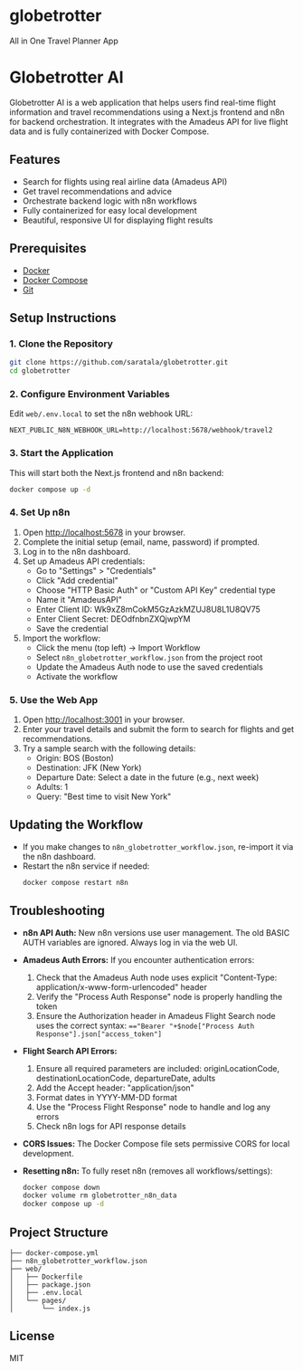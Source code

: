 # globetrotter
All in One Travel Planner App

# Globetrotter AI

Globetrotter AI is a web application that helps users find real-time flight information and travel recommendations using a Next.js frontend and n8n for backend orchestration. It integrates with the Amadeus API for live flight data and is fully containerized with Docker Compose.

## Features
- Search for flights using real airline data (Amadeus API)
- Get travel recommendations and advice
- Orchestrate backend logic with n8n workflows
- Fully containerized for easy local development
- Beautiful, responsive UI for displaying flight results

## Prerequisites
- [Docker](https://www.docker.com/get-started)
- [Docker Compose](https://docs.docker.com/compose/)
- [Git](https://git-scm.com/)

## Setup Instructions

### 1. Clone the Repository
```sh
git clone https://github.com/saratala/globetrotter.git
cd globetrotter
```

### 2. Configure Environment Variables
Edit `web/.env.local` to set the n8n webhook URL:
```
NEXT_PUBLIC_N8N_WEBHOOK_URL=http://localhost:5678/webhook/travel2
```

### 3. Start the Application
This will start both the Next.js frontend and n8n backend:
```sh
docker compose up -d
```

### 4. Set Up n8n
1. Open [http://localhost:5678](http://localhost:5678) in your browser.
2. Complete the initial setup (email, name, password) if prompted.
3. Log in to the n8n dashboard.
4. Set up Amadeus API credentials:
   - Go to "Settings" > "Credentials"
   - Click "Add credential"
   - Choose "HTTP Basic Auth" or "Custom API Key" credential type
   - Name it "AmadeusAPI"
   - Enter Client ID: Wk9xZ8mCokM5GzAzkMZUJ8U8L1U8QV75
   - Enter Client Secret: DEOdfnbnZXQjwpYM
   - Save the credential
5. Import the workflow:
   - Click the menu (top left) → Import Workflow
   - Select `n8n_globetrotter_workflow.json` from the project root
   - Update the Amadeus Auth node to use the saved credentials
   - Activate the workflow

### 5. Use the Web App
1. Open [http://localhost:3001](http://localhost:3001) in your browser.
2. Enter your travel details and submit the form to search for flights and get recommendations.
3. Try a sample search with the following details:
   - Origin: BOS (Boston)
   - Destination: JFK (New York)
   - Departure Date: Select a date in the future (e.g., next week)
   - Adults: 1
   - Query: "Best time to visit New York"

## Updating the Workflow
- If you make changes to `n8n_globetrotter_workflow.json`, re-import it via the n8n dashboard.
- Restart the n8n service if needed:
  ```sh
  docker compose restart n8n
  ```

## Troubleshooting
- **n8n API Auth:** New n8n versions use user management. The old BASIC AUTH variables are ignored. Always log in via the web UI.
- **Amadeus Auth Errors:** If you encounter authentication errors:
  1. Check that the Amadeus Auth node uses explicit "Content-Type: application/x-www-form-urlencoded" header
  2. Verify the "Process Auth Response" node is properly handling the token
  3. Ensure the Authorization header in Amadeus Flight Search node uses the correct syntax: `=="Bearer "+$node["Process Auth Response"].json["access_token"]`
  
- **Flight Search API Errors:**
  1. Ensure all required parameters are included: originLocationCode, destinationLocationCode, departureDate, adults
  2. Add the Accept header: "application/json"
  3. Format dates in YYYY-MM-DD format
  4. Use the "Process Flight Response" node to handle and log any errors
  5. Check n8n logs for API response details
  
- **CORS Issues:** The Docker Compose file sets permissive CORS for local development.
- **Resetting n8n:** To fully reset n8n (removes all workflows/settings):
  ```sh
  docker compose down
  docker volume rm globetrotter_n8n_data
  docker compose up -d
  ```

## Project Structure
```
├── docker-compose.yml
├── n8n_globetrotter_workflow.json
├── web/
│   ├── Dockerfile
│   ├── package.json
│   ├── .env.local
│   └── pages/
│       └── index.js
```

## License
MIT
